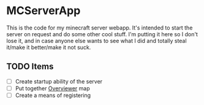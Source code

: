 # MCServerApp

This is the code for my minecraft server webapp. It's intended to start the server on request
and do some other cool stuff. I'm putting it here so I don't lose it, and in case anyone else
wants to see what I did and totally steal it/make it better/make it not suck.

## TODO Items

- [ ] Create startup ability of the server
- [ ] Put together [Overviewer](http://docs.overviewer.org/en/latest/) map
- [ ] Create a means of registering